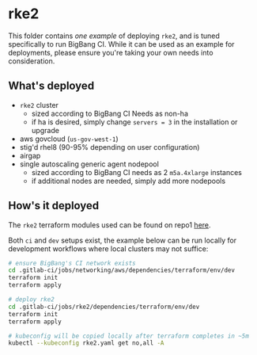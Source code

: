 # rke2

This folder contains _one example_ of deploying `rke2`, and is tuned specifically to run BigBang CI.  While it can be used as an example for deployments, please ensure you're taking your own needs into consideration.

## What's deployed

* `rke2` cluster
  * sized according to BigBang CI Needs as non-ha
  * if ha is desired, simply change `servers = 3` in the installation or upgrade
* aws govcloud (`us-gov-west-1`)
* stig'd rhel8 (90-95% depending on user configuration)
* airgap
* single autoscaling generic agent nodepool
  * sized according to BigBang CI needs as 2 `m5a.4xlarge` instances
  * if additional nodes are needed, simply add more nodepools

## How's it deployed

The `rke2` terraform modules used can be found on repo1 [here](https://repo1.dso.mil/platform-one/distros/rancher-federal/rke2/rke2-aws-terraform).

Both `ci` and `dev` setups exist, the example below can be run locally for development workflows where local clusters may not suffice:

```bash
# ensure BigBang's CI network exists
cd .gitlab-ci/jobs/networking/aws/dependencies/terraform/env/dev
terraform init
terraform apply

# deploy rke2
cd .gitlab-ci/jobs/rke2/dependencies/terraform/env/dev
terraform init
terraform apply

# kubeconfig will be copied locally after terraform completes in ~5m
kubectl --kubeconfig rke2.yaml get no,all -A
```